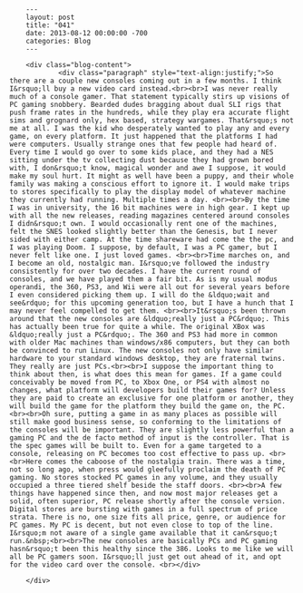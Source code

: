 
        ---
        layout: post
        title: "041"
        date: 2013-08-12 00:00:00 -700
        categories: Blog
        ---

        <div class="blog-content">
				<div class="paragraph" style="text-align:justify;">So there are a couple new consoles coming out in a few months. I think I&rsquo;ll buy a new video card instead.<br><br>I was never really much of a console gamer. That statement typically stirs up visions of PC gaming snobbery. Bearded dudes bragging about dual SLI rigs that push frame rates in the hundreds, while they play era accurate flight sims and grognard only, hex based, strategy wargames. That&rsquo;s not me at all. I was the kid who desperately wanted to play any and every game, on every platform. It just happened that the platforms I had were computers. Usually strange ones that few people had heard of. Every time I would go over to some kids place, and they had a NES sitting under the tv collecting dust because they had grown bored with, I don&rsquo;t know, magical wonder and awe I suppose, it would make my soul hurt. It might as well have been a puppy, and their whole family was making a conscious effort to ignore it. I would make trips to stores specifically to play the display model of whatever machine they currently had running. Multiple times a day. <br><br>By the time I was in university, the 16 bit machines were in high gear. I kept up with all the new releases, reading magazines centered around consoles I didn&rsquo;t own. I would occasionally rent one of the machines, felt the SNES looked slightly better than the Genesis, but I never sided with either camp. At the time shareware had come the the pc, and I was playing Doom. I suppose, by default, I was a PC gamer, but I never felt like one. I just loved games. <br><br>Time marches on, and I become an old, nostalgic man. I&rsquo;ve followed the industry consistently for over two decades. I have the current round of consoles, and we have played them a fair bit. As is my usual modus operandi, the 360, PS3, and Wii were all out for several years before I even considered picking them up. I will do the &ldquo;wait and see&rdquo; for this upcoming generation too, but I have a hunch that I may never feel compelled to get them. <br><br>It&rsquo;s been thrown around that the new consoles are &ldquo;really just a PC&rdquo;. This has actually been true for quite a while. The original XBox was &ldquo;really just a PC&rdquo;. The 360 and PS3 had more in common with older Mac machines than windows/x86 computers, but they can both be convinced to run Linux. The new consoles not only have similar hardware to your standard windows desktop, they are fraternal twins. They really are just PCs.<br><br>I suppose the important thing to think about then, is what does this mean for games. If a game could conceivably be moved from PC, to Xbox One, or PS4 with almost no changes, what platform will developers build their games for? Unless they are paid to create an exclusive for one platform or another, they will build the game for the platform they build the game on, the PC. <br><br>Oh sure, putting a game in as many places as possible will still make good business sense, so conforming to the limitations of the consoles will be important. They are slightly less powerful than a gaming PC and the de facto method of input is the controller. That is the spec games will be built to. Even for a game targeted to a console, releasing on PC becomes too cost effective to pass up. <br><br>Here comes the caboose of the nostalgia train. There was a time, not so long ago, when press would gleefully proclaim the death of PC gaming. No stores stocked PC games in any volume, and they usually occupied a three tiered shelf beside the staff doors. <br><br>A few things have happened since then, and now most major releases get a solid, often superior, PC release shortly after the console version. Digital stores are bursting with games in a full spectrum of price strata. There is no, one size fits all price, genre, or audience for PC games. My PC is decent, but not even close to top of the line. I&rsquo;m not aware of a single game available that it can&rsquo;t run.&nbsp;<br><br>The new consoles are basically PCs and PC gaming hasn&rsquo;t been this healthy since the 386. Looks to me like we will all be PC gamers soon. I&rsquo;ll just get out ahead of it, and opt for the video card over the console. <br></div>

		</div>
        